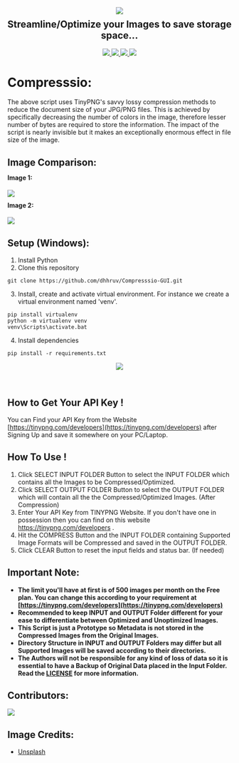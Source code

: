 <p align="center">
  <img src="https://user-images.githubusercontent.com/72680045/102008832-56a57600-3d59-11eb-821a-98b8adabbbc9.png">
  <h2 align="center" style="margin-top: -4px !important;">Streamline/Optimize your Images to save storage space...</h2>
  <p align="center">
    <a href="https://github.com/dhhruv/Compresssio/blob/master/LICENSE">
      <img src="https://img.shields.io/github/license/dhhruv/Compresssio-GUI?color=informational">
    </a>
    <a href="https://www.python.org/">
    	<img src="https://img.shields.io/badge/python-v3.8-informational">
    </a>
    <a href="https://github.com/dhhruv/Compresssio-GUI">
    	<img src="https://img.shields.io/github/v/release/dhhruv/Compresssio-GUI">
    </a>
    <img src="https://img.shields.io/github/downloads/dhhruv/Compresssio-GUI/total?color=important">
  </p>
</p>

# Compresssio:

The above script uses TinyPNG's savvy lossy compression methods to reduce the document size of your JPG/PNG files. This is achieved by specifically decreasing the number of colors in the image, therefore lesser number of bytes are required to store the information. The impact of the script is nearly invisible but it makes an exceptionally enormous effect in file size of the image.

## Image Comparison:

<p align="center">
	<h4 align="left" style="margin-top: -4px !important;">Image 1:</h4>
	<img src="https://user-images.githubusercontent.com/72680045/102686740-9c59b700-420f-11eb-9a83-f88b9e060abb.png">
</p>

<p align="center">
	<h4 align="left" style="margin-top: -4px !important;">Image 2:</h4>
	<img src="https://user-images.githubusercontent.com/72680045/102686743-9d8ae400-420f-11eb-9501-12c42aa4268d.png">
</p>

## Setup (Windows):

1. Install Python
2. Clone this repository
```
git clone https://github.com/dhhruv/Compresssio-GUI.git
```

3. Install, create and activate virtual environment.
For instance we create a virtual environment named 'venv'.
```
pip install virtualenv
python -m virtualenv venv
venv\Scripts\activate.bat
```

4. Install dependencies
```
pip install -r requirements.txt
```

<p align="center">
	<img src="https://user-images.githubusercontent.com/72680045/102932031-8d039380-44c5-11eb-8640-3c0dd9e2ae23.PNG">
</p>
<br>

## How to Get Your API Key !

You can Find your API Key from the Website [https://tinypng.com/developers](https://tinypng.com/developers) after Signing Up and save it somewhere on your PC/Laptop.


## How To Use !
1.	Click SELECT INPUT FOLDER Button to select the INPUT FOLDER which contains all the Images to be Compressed/Optimized.
2.	Click SELECT OUTPUT FOLDER Button to select the OUTPUT FOLDER which will contain all the the Compressed/Optimized Images. (After Compression)
3.	Enter Your API Key from TINYPNG Website. If you don't have one in possession then you can find on this website https://tinypng.com/developers .
4.	Hit the COMPRESS Button and the INPUT FOLDER containing Supported Image Formats will be Compressed and saved in the OUTPUT FOLDER.
5.	Click CLEAR Button to reset the input fields and status bar. (If needed)

## Important Note:

-	**The limit you'll have at first is of 500 images per month on the Free plan. You can change this according to your requirement at [https://tinypng.com/developers](https://tinypng.com/developers)**
-	**Recommended to keep INPUT and OUTPUT Folder different for your ease to differentiate between Optimized and Unoptimized Images.**
-	**This Script is just a Prototype so Metadata is not stored in the Compressed Images from the Original Images.**
-	**Directory Structure in INPUT and OUTPUT Folders may differ but all Supported Images will be saved according to their directories.**
-	**The Authors will not be responsible for any kind of loss of data so it is essential to have a Backup of Original Data placed in the Input Folder. Read the [LICENSE](https://github.com/dhhruv/Compresssio-GUI/blob/master/LICENSE) for more information.**

## Contributors:

<a href="https://github.com/dhhruv/Compresssio-GUI/graphs/contributors">
  <img src="https://contrib.rocks/image?repo=dhhruv/Compresssio-GUI" />
</a>

## Image Credits:
- [Unsplash](https://unsplash.com/)

